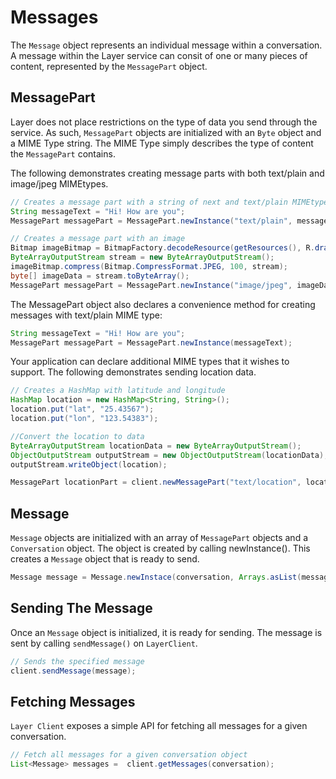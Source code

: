 # Messages

The `Message` object represents an individual message within a conversation. A message within the Layer service can consit of one or many pieces of content, represented by the `MessagePart` object. 

## MessagePart

Layer does not place restrictions on the type of data you send through the service. As such, `MessagePart` objects are initialized with an `Byte` object and a MIME Type string. The MIME Type simply describes the type of content the `MessagePart` contains.

The following demonstrates creating message parts with both text/plain and image/jpeg MIMEtypes.

```java
// Creates a message part with a string of next and text/plain MIMEtype.
String messageText = "Hi! How are you";
MessagePart messagePart = MessagePart.newInstance("text/plain", messageText.getBytes());

// Creates a message part with an image
Bitmap imageBitmap = BitmapFactory.decodeResource(getResources(), R.drawable.back_icon);
ByteArrayOutputStream stream = new ByteArrayOutputStream();
imageBitmap.compress(Bitmap.CompressFormat.JPEG, 100, stream);
byte[] imageData = stream.toByteArray();
MessagePart messagePart = MessagePart.newInstance("image/jpeg", imageData);
```

The MessagePart object also declares a convenience method for creating messages with text/plain MIME type:

```java
String messageText = "Hi! How are you";
MessagePart messagePart = MessagePart.newInstance(messageText);
```

Your application can declare additional MIME types that it wishes to support. The following demonstrates sending location data.

```java
// Creates a HashMap with latitude and longitude
HashMap location = new HashMap<String, String>();
location.put("lat", "25.43567");
location.put("lon", "123.54383");

//Convert the location to data
ByteArrayOutputStream locationData = new ByteArrayOutputStream();
ObjectOutputStream outputStream = new ObjectOutputStream(locationData);
outputStream.writeObject(location);

MessagePart locationPart = client.newMessagePart("text/location", locationData.toByteArray());
```

## Message

`Message` objects are initialized with an array of `MessagePart` objects and a `Conversation` object. The object is created by calling newInstance(). This creates a `Message` object that is ready to send.

```java
Message message = Message.newInstace(conversation, Arrays.asList(messagePart))
```

## Sending The Message

Once an `Message` object is initialized, it is ready for sending. The message is sent by calling `sendMessage()` on `LayerClient`.

```java
// Sends the specified message
client.sendMessage(message);
```

## Fetching Messages

`Layer Client` exposes a simple API for fetching all messages for a given conversation.

```java
// Fetch all messages for a given conversation object
List<Message> messages =  client.getMessages(conversation);
```
